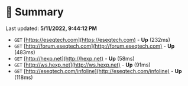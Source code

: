 # 📖 Summary
Last updated: **5/11/2022, 9:44:12 PM**

- `GET` [https://eseqtech.com](https://eseqtech.com) - **Up** (232ms)
- `GET` [http://forum.eseqtech.com](http://forum.eseqtech.com) - **Up** (483ms)
- `GET` [http://hexp.net](http://hexp.net) - **Up** (58ms)
- `GET` [http://ws.hexp.net](http://ws.hexp.net) - **Up** (91ms)
- `GET` [http://eseqtech.com/infoline](http://eseqtech.com/infoline) - **Up** (118ms)
